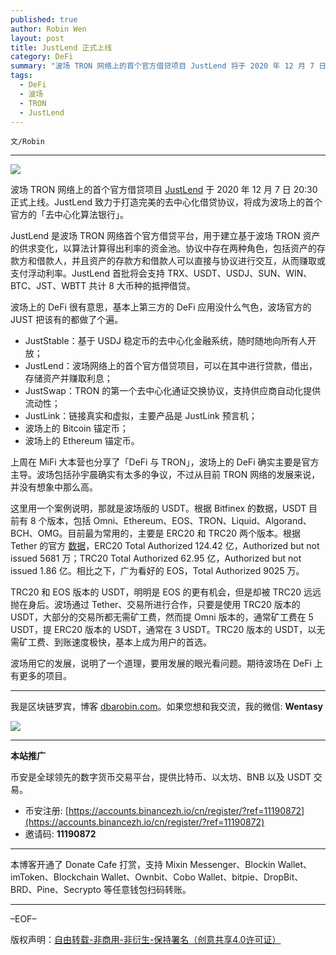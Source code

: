 ```yaml
---
published: true
author: Robin Wen
layout: post
title: JustLend 正式上线
category: DeFi
summary: "波场 TRON 网络上的首个官方借贷项目 JustLend 将于 2020 年 12 月 7 日 20:30 正式上线。JustLend 致力于打造完美的去中心化借贷协议，将成为波场上的首个官方的「去中心化算法银行」.TRC20 和 EOS 版本的 USDT，明明是 EOS 的更有机会，但是却被 TRC20 远远抛在身后。波场通过 Tether、交易所进行合作，只要是使用 TRC20 版本的 USDT，大部分的交易所都无需矿工费，然而提 Omni 版本的，通常矿工费在 5 USDT，提 ERC20 版本的 USDT，通常在 3 USDT。TRC20 版本的 USDT，以无需矿工费、到账速度极快，基本上成为用户的首选。波场用它的发展，说明了一个道理，要用发展的眼光看问题。期待波场在 DeFi 上有更多的项目。"
tags:
  - DeFi
  - 波场
  - TRON
  - JustLend
---
```


`文/Robin`

***

![](https://cdn.dbarobin.com/ayuuov1.png)

波场 TRON 网络上的首个官方借贷项目 [JustLend](https://justlend.just.network/) 于 2020 年 12 月 7 日 20:30 正式上线。JustLend 致力于打造完美的去中心化借贷协议，将成为波场上的首个官方的「去中心化算法银行」。

JustLend 是波场 TRON 网络首个官方借贷平台，用于建立基于波场 TRON 资产的供求变化，以算法计算得出利率的资金池。协议中存在两种角色，包括资产的存款方和借款人，并且资产的存款方和借款人可以直接与协议进行交互，从而赚取或支付浮动利率。JustLend 首批将会支持 TRX、USDT、USDJ、SUN、WIN、BTC、JST、WBTT 共计 8 大币种的抵押借贷。

波场上的 DeFi 很有意思，基本上第三方的 DeFi 应用没什么气色，波场官方的 JUST 把该有的都做了个遍。

* JustStable：基于 USDJ 稳定币的去中心化金融系统，随时随地向所有人开放；
* JustLend：波场网络上的首个官方借贷项目，可以在其中进行贷款，借出，存储资产并赚取利息；
* JustSwap：TRON 的第一个去中心化通证交换协议，支持供应商自动化提供流动性；
* JustLink：链接真实和虚拟，主要产品是 JustLink 预言机；
* 波场上的 Bitcoin 锚定币；
* 波场上的 Ethereum 锚定币。

上周在 MiFi 大本营也分享了「DeFi 与 TRON」，波场上的 DeFi 确实主要是官方主导。波场包括孙宇晨确实有太多的争议，不过从目前 TRON 网络的发展来说，并没有想象中那么高。

这里用一个案例说明，那就是波场版的 USDT。根据 Bitfinex 的数据，USDT 目前有 8 个版本，包括 Omni、Ethereum、EOS、TRON、Liquid、Algorand、BCH、OMG。目前最为常用的，主要是 ERC20 和 TRC20 两个版本。根据 Tether 的官方 [数据](https://wallet.tether.to/transparency)，ERC20 Total Authorized 124.42 亿，Authorized but not issued 5681 万；TRC20 Total Authorized 62.95 亿，Authorized but not issued 1.86 亿。相比之下，广为看好的 EOS，Total Authorized 9025 万。

TRC20 和 EOS 版本的 USDT，明明是 EOS 的更有机会，但是却被 TRC20 远远抛在身后。波场通过 Tether、交易所进行合作，只要是使用 TRC20 版本的 USDT，大部分的交易所都无需矿工费，然而提 Omni 版本的，通常矿工费在 5 USDT，提 ERC20 版本的 USDT，通常在 3 USDT。TRC20 版本的 USDT，以无需矿工费、到账速度极快，基本上成为用户的首选。

波场用它的发展，说明了一个道理，要用发展的眼光看问题。期待波场在 DeFi 上有更多的项目。

***

我是区块链罗宾，博客 [dbarobin.com](https://dbarobin.com/)。如果您想和我交流，我的微信: **Wentasy**

![](https://cdn.dbarobin.com/v4yywe2.png)

***

**本站推广**

币安是全球领先的数字货币交易平台，提供比特币、以太坊、BNB 以及 USDT 交易。

* 币安注册: [https://accounts.binancezh.io/cn/register/?ref=11190872](https://accounts.binancezh.io/cn/register/?ref=11190872)
* 邀请码: **11190872**

***

本博客开通了 Donate Cafe 打赏，支持 Mixin Messenger、Blockin Wallet、imToken、Blockchain Wallet、Ownbit、Cobo Wallet、bitpie、DropBit、BRD、Pine、Secrypto 等任意钱包扫码转账。

<center>
    <div class="--donate-button"
         data-button-id="f8b9df0d-af9a-460d-8258-d3f435445075"
    ></div>
</center>

***

–EOF–

版权声明：[自由转载-非商用-非衍生-保持署名（创意共享4.0许可证）](http://creativecommons.org/licenses/by-nc-nd/4.0/deed.zh)